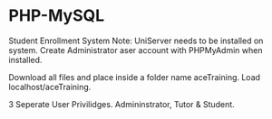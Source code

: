 # PHP-MySQL
Student Enrollment System 
Note: UniServer needs to be installed on system.
      Create Administrator aser account with PHPMyAdmin when installed.

Download all files and place inside a folder name aceTraining.
Load localhost/aceTraining.

3 Seperate User Privilidges. Admininstrator, Tutor & Student. 
